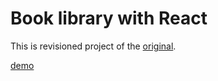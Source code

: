 # Book library with React

This is revisioned project of the [original](https://github.com/heno-s/odin-library).

[demo](https://heno-s.github.io/revisioned-library)
